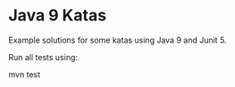 # Java 9 Katas

Example solutions for some katas using Java 9 and Junit 5.

Run all tests using:

mvn test
